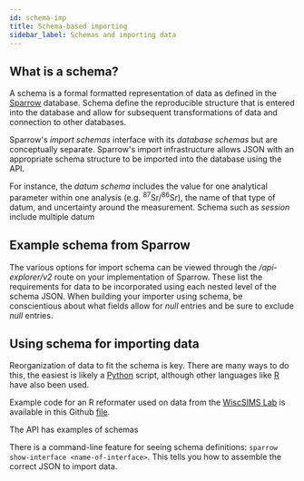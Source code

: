 ```yaml
---
id: schema-imp
title: Schema-based importing
sidebar_label: Schemas and importing data
---
```


## What is a schema?

A schema is a formal formatted representation of data as defined in
the [Sparrow](https://sparrow-data.org/) database. Schema define the reproducible
structure that is entered into the database and allow for subsequent transformations
of data and connection to other databases.

Sparrow's _import schemas_ interface with
its _database schemas_ but are conceptually separate.
Sparrow's import infrastructure allows JSON with an
appropriate schema structure to be imported into the database
using the API.

For instance, the _datum schema_ includes the value for one analytical parameter within one analysis (e.g. <sup>87</sup>Sr/<sup>86</sup>Sr), the name of that type of datum, and uncertainty around the measurement. Schema such as _session_ include multiple datum

## Example schema from Sparrow

The various options for import schema can be viewed through the
_/api-explorer/v2_ route on your implementation of Sparrow. These list the
requirements for data to be incorporated using each nested level of the schema
JSON. When building your importer using schema, be conscientious about what
fields allow for _null_ entries and be sure to exclude _null_ entries.

## Using schema for importing data

Reorganization of data to fit the schema is key. There are many ways to do this, the easiest is likely a [Python](https://www.python.org/) script, although other languages like [R](https://www.r-project.org/) have also been used.

Example code for an R reformater used on data from the [WiscSIMS Lab](http://www.geology.wisc.edu/~wiscsims/) is available in this Github [file](https://github.com/thefallingduck/WiscSIMSDataExtractor/blob/7d6aae690397ac4fe2e9e2b774a80cc6f8a4facd/SparrowReformater.R).

The API has examples of schemas

<!-- Add MDX component for schema examples here -->

There is a command-line feature for seeing schema definitions:
`sparrow show-interface <name-of-interface>`.
This tells you how to assemble the correct JSON to import data.
